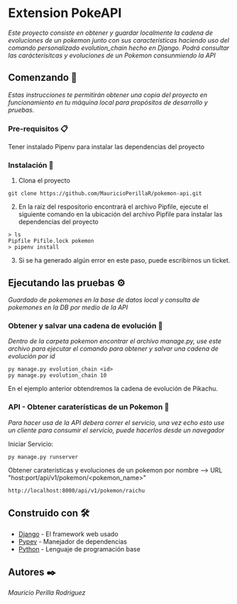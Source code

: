 # Extension PokeAPI

_Este proyecto consiste en obtener y guardar localmente la cadena de evoluciones de un pokemon junto con sus características haciendo uso del comando personalizado evolution_chain hecho en Django. Podrá consultar las carácterísitcas y evoluciones de un Pokemon consunmiendo la API_

## Comenzando 🚀

_Estas instrucciones te permitirán obtener una copia del proyecto en funcionamiento en tu máquina local para propósitos de desarrollo y pruebas._


### Pre-requisitos 📋

Tener instalado Pipenv para instalar las dependencias del proyecto

### Instalación 🔧

1) Clona el proyecto
  ```
  git clone https://github.com/MauricioPerillaR/pokemon-api.git
  ```
2) En la raíz del respositorio encontrará el archivo Pipfile, ejecute el siguiente comando en la ubicación del archivo Pipfile para instalar las dependencias del proyecto
  ```
  > ls
  Pipfile Pifile.lock pokemon
  > pipenv install
  ```
3) Si se ha generado algún error en este paso, puede escribirnos un ticket.


## Ejecutando las pruebas ⚙️

_Guardado de pokemones en la base de datos local y consulta de pokemones en la DB por medio de la API_

### Obtener y salvar una cadena de evolución 🔩

_Dentro de la carpeta pokemon encontrar el archivo manage.py, use este archivo para ejecutar el comando para obtener y salvar una cadena de evolución por id_

```
py manage.py evolution_chain <id>
py manage.py evolution_chain 10
```
En el ejemplo anterior obtendremos la cadena de evolución de Pikachu.

### API - Obtener caraterísticas de un Pokemon 🔩

_Para hacer usa de la API debera correr el servicio, una vez echo esto use un cliente para consumir el servicio, puede hacerlos desde un navegador_

Iniciar Servicio:
```
py manage.py runserver
```

Obtener caraterísticas y evoluciones de un pokemon por nombre --> URL "host:port/api/v1/pokemon/<pokemon_name>"
```
http://localhost:8000/api/v1/pokemon/raichu
```


## Construido con 🛠️

* [Django](https://www.djangoproject.com/) - El framework web usado
* [Pypev](https://pipenv-es.readthedocs.io/es/latest/) - Manejador de dependencias
* [Python](https://www.python.org/) - Lenguaje de programación base

## Autores ✒️

_Mauricio Perilla Rodriguez_

